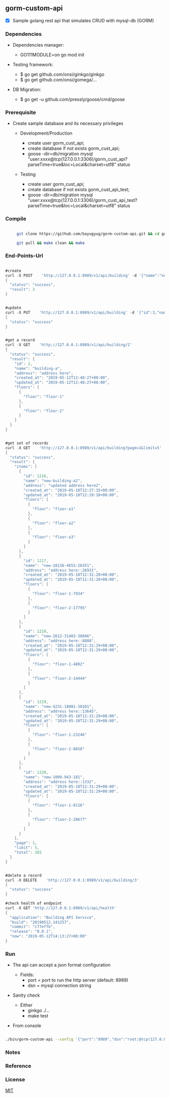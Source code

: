 ## gorm-custom-api



* [x] Sample golang rest api that simulates CRUD with mysql-db (GORM)



### Dependencies

- Dependencies manager: 
  - GO111MODULE=on go mod init

- Testing framework: 
  - $ go get github.com/onsi/ginkgo/ginkgo
  - $ go get github.com/onsi/gomega/... 

- DB Migration:
  - $ go get -u github.com/pressly/goose/cmd/goose



### Prerequisite
- Create sample database and its necessary privileges

	- Development/Production
      - create user gorm_cust_api;
      - create database if not exists gorm_cust_api;
      - goose -dir=db/migration mysql "user:xxxx@tcp(127.0.0.1:3306)/gorm_cust_api?parseTime=true&loc=Local&charset=utf8" status

	- Testing
      - create user gorm_cust_api;
      - create database if not exists gorm_cust_api_test;
      - goose -dir=db/migration mysql "user:xxxx@tcp(127.0.0.1:3306)/gorm_cust_api_test?parseTime=true&loc=Local&charset=utf8" status

### Compile

```sh

     git clone https://github.com/bayugyug/gorm-custom-api.git && cd gorm-custom-api

     git pull && make clean && make

```
 


### End-Points-Url


```go

#create
curl -X POST    'http://127.0.0.1:8989/v1/api/building' -d '{"name":"new-building-a","address":"address here","floors":["floor-1","floor-2"]}'
{
  "status": "success",
  "result": 3
}


#update
curl -X PUT    'http://127.0.0.1:8989/v1/api/building' -d '{"id":3,"name":"building-a","address":"updated address here2","floors":["floor-a1","floor-a2","floor-a3"]}'
{
  "status": "success"
}


#get a record
curl -X GET    'http://127.0.0.1:8989/v1/api/building/2'	
{
  "status": "success",
  "result": {
    "id": 2,
    "name": "building-a",
    "address": "address here",
    "created_at": "2019-05-12T12:48:27+08:00",
    "updated_at": "2019-05-12T12:48:27+08:00",
    "floors": [
      {
        "floor": "floor-1"
      },
      {
        "floor": "floor-2"
      }
    ]
  }
}


#get set of records
curl -X GET    'http://127.0.0.1:8989/v1/api/building?page=1&limit=5'
{
  "status": "success",
  "result": {
    "items": [
      {
        "id": 1216,
        "name": "new-building-a2",
        "address": "updated address here2",
        "created_at": "2019-05-18T12:27:15+08:00",
        "updated_at": "2019-05-18T12:29:10+08:00",
        "floors": [
          {
            "floor": "floor-a1"
          },
          {
            "floor": "floor-a2"
          },
          {
            "floor": "floor-a3"
          }
        ]
      },
      {
        "id": 1217,
        "name": "new-18136-4653-26351",
        "address": "address here::26931",
        "created_at": "2019-05-18T12:31:28+08:00",
        "updated_at": "2019-05-18T12:31:28+08:00",
        "floors": [
          {
            "floor": "floor-1-7934"
          },
          {
            "floor": "floor-2-17795"
          }
        ]
      },
      {
        "id": 1218,
        "name": "new-2612-31403-30846",
        "address": "address here::8888",
        "created_at": "2019-05-18T12:31:29+08:00",
        "updated_at": "2019-05-18T12:31:29+08:00",
        "floors": [
          {
            "floor": "floor-1-4892"
          },
          {
            "floor": "floor-2-14444"
          }
        ]
      },
      {
        "id": 1219,
        "name": "new-4231-18081-30101",
        "address": "address here::13645",
        "created_at": "2019-05-18T12:31:29+08:00",
        "updated_at": "2019-05-18T12:31:29+08:00",
        "floors": [
          {
            "floor": "floor-1-23246"
          },
          {
            "floor": "floor-2-8658"
          }
        ]
      },
      {
        "id": 1220,
        "name": "new-1009-943-181",
        "address": "address here::1332",
        "created_at": "2019-05-18T12:31:29+08:00",
        "updated_at": "2019-05-18T12:31:29+08:00",
        "floors": [
          {
            "floor": "floor-1-8116"
          },
          {
            "floor": "floor-2-28677"
          }
        ]
      }
    ],
    "page": 1,
    "limit": 5,
    "total": 102
  }
}


#delete a record
curl -X DELETE    'http://127.0.0.1:8989/v1/api/building/3'
{
  "status": "success"
}

#check health of endpoint
curl -X GET 'http://127.0.0.1:8989/v1/api/health'
{
  "application": "Building API Service",
  "build": "20190512.141257",
  "commit": "c77effb",
  "release": "0.0.1",
  "now": "2019-05-12T14:13:27+08:00"
}

```


### Run

- The api can accept a json format configuration
	- Fields:
		- port      = port to run the http server (default: 8989)
		- dsn       = mysql connection string

- Sanity check
	- Either
		- ginkgo ./...	
		- make test

- From console

```sh

./bin/gorm-custom-api --config '{"port":"8989","dsn":"root:@tcp(127.0.0.1:3306)/gorm_cust_api"}'


```


### Notes

### Reference

### License

[MIT](https://bayugyug.mit-license.org/)


